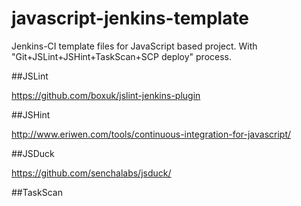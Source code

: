 # javascript-jenkins-template
Jenkins-CI template files for JavaScript based project. With "Git+JSLint+JSHint+TaskScan+SCP deploy" process.

##JSLint

https://github.com/boxuk/jslint-jenkins-plugin

##JSHint

http://www.eriwen.com/tools/continuous-integration-for-javascript/

##JSDuck

https://github.com/senchalabs/jsduck/

##TaskScan
